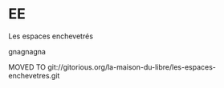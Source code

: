 EE
==

Les espaces enchevetrés

gnagnagna

MOVED TO git://gitorious.org/la-maison-du-libre/les-espaces-enchevetres.git